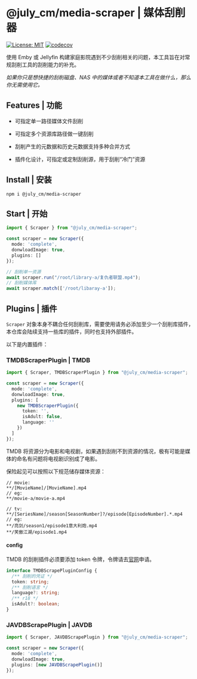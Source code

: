 # @july_cm/media-scraper | 媒体刮削器

[![License: MIT](https://img.shields.io/badge/License-MIT-yellow.svg)](https://opensource.org/licenses/MIT) [![codecov](https://codecov.io/gh/JxJuly/media-scraper/graph/badge.svg?token=5IBKF37QBC)](https://codecov.io/gh/JxJuly/media-scraper)

使用 Emby 或 Jellyfin 构建家庭影院遇到不少刮削相关的问题，本工具旨在对常规刮削工具的刮削能力的补充。

*如果你只是想快捷的刮削磁盘、NAS 中的媒体或者不知道本工具在做什么，那么你无需使用它。*

## Features | 功能

- 可指定单一路径媒体文件刮削

- 可指定多个资源库路径做一键刮削

- 刮削产生的元数据和历史元数据支持多种合并方式

- 插件化设计，可指定或定制刮削源，用于刮削“冷门”资源

## Install | 安装

```
npm i @july_cm/media-scraper
```

## Start | 开始

```typescript
import { Scraper } from "@july_cm/media-scraper";

const scraper = new Scraper({
  mode: 'complete',
  donwloadImage: true,
  plugins: []
});

// 刮削单一资源
await scraper.run("/root/library-a/复仇者联盟.mp4");
// 刮削媒体库
await scraper.match(['/root/libaray-a']);
```

## Plugins | 插件

`Scraper` 对象本身不耦合任何刮削库，需要使用请务必添加至少一个刮削库插件，本仓库会陆续支持一些库的插件，同时也支持外部插件。

以下是内置插件：

### TMDBScraperPlugin | TMDB

```typescript
import { Scraper, TMDBScraperPlugin } from "@july_cm/media-scraper";

const scraper = new Scraper({
  mode: 'complete',
  donwloadImage: true,
  plugins: [
    new TMDBScraperPlugin({
      token: '',
      isAdult: false,
      language: ''
    })
  ]
});
```

TMDB 将资源分为电影和电视剧，如果遇到刮削不到资源的情况，极有可能是媒体的命名有问题将电视剧识别成了电影。

保险起见可以按照以下规范储存媒体资源：

```
// movie: 
**/[MovieName]/[MovieName].mp4
// eg:
**/movie-a/movie-a.mp4

// tv:
**/[SeriesName]/season[SeasonNumber]?/episode[EpisodeNumber].*.mp4
// eg:
**/亮剑/season1/episode1意大利炮.mp4
**/笑傲江湖/episode1.mp4
```

#### config

TMDB 的刮削插件必须要添加 token 令牌，令牌请去[官网](https://www.themoviedb.org/settings/api)申请。

```typescript
interface TMDBScrapePluginConfig {
  /** 刮削的凭证 */
  token: string;
  /** 刮削语言 */
  language?: string;
  /** r18 */
  isAdult?: boolean;
}
```

### JAVDBScrapePlugin | JAVDB

```typescript
import { Scraper, JAVDBScrapePlugin } from "@july_cm/media-scraper";

const scraper = new Scraper({
  mode: 'complete',
  donwloadImage: true,
  plugins: [new JAVDBScrapePlugin()]
});
```